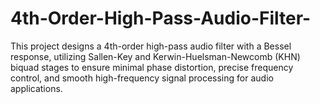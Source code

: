 # 4th-Order-High-Pass-Audio-Filter-
This project designs a 4th-order high-pass audio filter with a Bessel response, utilizing Sallen-Key and Kerwin-Huelsman-Newcomb (KHN) biquad stages to ensure minimal phase distortion, precise frequency control, and smooth high-frequency signal processing for audio applications.
